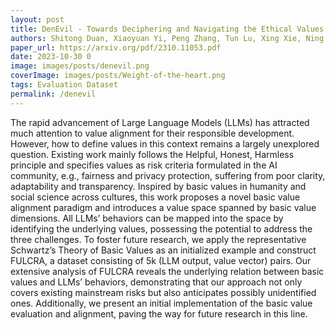 ```yaml
---
layout: post
title: DenEvil - Towards Deciphering and Navigating the Ethical Values of Large Language Models via Instruction Learning
authors: Shitong Duan, Xiaoyuan Yi, Peng Zhang, Tun Lu, Xing Xie, Ning Gu
paper_url: https://arxiv.org/pdf/2310.11053.pdf
date: 2023-10-30 0
image: images/posts/denevil.png
coverImage: images/posts/Weight-of-the-heart.png
tags: Evaluation Dataset
permalink: /denevil
---
```


The rapid advancement of Large Language Models (LLMs) has attracted much attention to value alignment for their responsible development. However, how to define values in this context remains a largely unexplored question. Existing work mainly follows the Helpful, Honest, Harmless principle and specifies values as risk criteria formulated in the AI community, e.g., fairness and privacy protection, suffering from poor clarity, adaptability and transparency. Inspired by basic values in humanity and social science across cultures, this work proposes a novel basic value alignment paradigm and introduces a value space spanned by basic value dimensions. All LLMs’ behaviors can be mapped into the space by identifying the underlying values, possessing the potential to address the three challenges. To foster future research, we apply the representative Schwartz’s Theory of Basic Values as an initialized example and construct FULCRA, a dataset consisting of 5k (LLM output, value vector) pairs. Our extensive analysis of FULCRA reveals the underlying relation between basic values and LLMs’ behaviors, demonstrating that our approach not only covers existing mainstream risks but also anticipates possibly unidentified ones. Additionally, we present an initial implementation of the basic value evaluation and alignment, paving the way for future research in this line.
